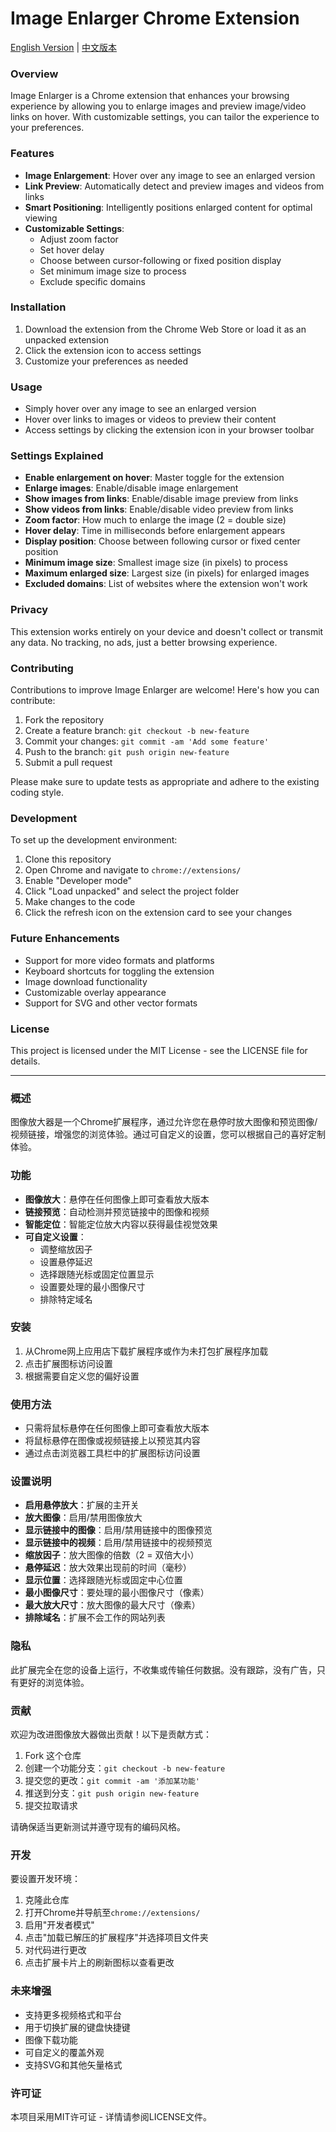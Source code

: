 # Image Enlarger Chrome Extension

[English Version](#overview) | [中文版本](#概述)

### Overview

Image Enlarger is a Chrome extension that enhances your browsing experience by allowing you to enlarge images and preview image/video links on hover. With customizable settings, you can tailor the experience to your preferences.

### Features

- **Image Enlargement**: Hover over any image to see an enlarged version
- **Link Preview**: Automatically detect and preview images and videos from links
- **Smart Positioning**: Intelligently positions enlarged content for optimal viewing
- **Customizable Settings**:
  - Adjust zoom factor
  - Set hover delay
  - Choose between cursor-following or fixed position display
  - Set minimum image size to process
  - Exclude specific domains

### Installation

1. Download the extension from the Chrome Web Store or load it as an unpacked extension
2. Click the extension icon to access settings
3. Customize your preferences as needed

### Usage

- Simply hover over any image to see an enlarged version
- Hover over links to images or videos to preview their content
- Access settings by clicking the extension icon in your browser toolbar

### Settings Explained

- **Enable enlargement on hover**: Master toggle for the extension
- **Enlarge images**: Enable/disable image enlargement
- **Show images from links**: Enable/disable image preview from links
- **Show videos from links**: Enable/disable video preview from links
- **Zoom factor**: How much to enlarge the image (2 = double size)
- **Hover delay**: Time in milliseconds before enlargement appears
- **Display position**: Choose between following cursor or fixed center position
- **Minimum image size**: Smallest image size (in pixels) to process
- **Maximum enlarged size**: Largest size (in pixels) for enlarged images
- **Excluded domains**: List of websites where the extension won't work

### Privacy

This extension works entirely on your device and doesn't collect or transmit any data. No tracking, no ads, just a better browsing experience.

### Contributing

Contributions to improve Image Enlarger are welcome! Here's how you can contribute:

1. Fork the repository
2. Create a feature branch: `git checkout -b new-feature`
3. Commit your changes: `git commit -am 'Add some feature'`
4. Push to the branch: `git push origin new-feature`
5. Submit a pull request

Please make sure to update tests as appropriate and adhere to the existing coding style.

### Development

To set up the development environment:

1. Clone this repository
2. Open Chrome and navigate to `chrome://extensions/`
3. Enable "Developer mode"
4. Click "Load unpacked" and select the project folder
5. Make changes to the code
6. Click the refresh icon on the extension card to see your changes

### Future Enhancements

- Support for more video formats and platforms
- Keyboard shortcuts for toggling the extension
- Image download functionality
- Customizable overlay appearance
- Support for SVG and other vector formats

### License

This project is licensed under the MIT License - see the LICENSE file for details.

---

### 概述

图像放大器是一个Chrome扩展程序，通过允许您在悬停时放大图像和预览图像/视频链接，增强您的浏览体验。通过可自定义的设置，您可以根据自己的喜好定制体验。

### 功能

- **图像放大**：悬停在任何图像上即可查看放大版本
- **链接预览**：自动检测并预览链接中的图像和视频
- **智能定位**：智能定位放大内容以获得最佳视觉效果
- **可自定义设置**：
  - 调整缩放因子
  - 设置悬停延迟
  - 选择跟随光标或固定位置显示
  - 设置要处理的最小图像尺寸
  - 排除特定域名

### 安装

1. 从Chrome网上应用店下载扩展程序或作为未打包扩展程序加载
2. 点击扩展图标访问设置
3. 根据需要自定义您的偏好设置

### 使用方法

- 只需将鼠标悬停在任何图像上即可查看放大版本
- 将鼠标悬停在图像或视频链接上以预览其内容
- 通过点击浏览器工具栏中的扩展图标访问设置

### 设置说明

- **启用悬停放大**：扩展的主开关
- **放大图像**：启用/禁用图像放大
- **显示链接中的图像**：启用/禁用链接中的图像预览
- **显示链接中的视频**：启用/禁用链接中的视频预览
- **缩放因子**：放大图像的倍数（2 = 双倍大小）
- **悬停延迟**：放大效果出现前的时间（毫秒）
- **显示位置**：选择跟随光标或固定中心位置
- **最小图像尺寸**：要处理的最小图像尺寸（像素）
- **最大放大尺寸**：放大图像的最大尺寸（像素）
- **排除域名**：扩展不会工作的网站列表

### 隐私

此扩展完全在您的设备上运行，不收集或传输任何数据。没有跟踪，没有广告，只有更好的浏览体验。

### 贡献

欢迎为改进图像放大器做出贡献！以下是贡献方式：

1. Fork 这个仓库
2. 创建一个功能分支：`git checkout -b new-feature`
3. 提交您的更改：`git commit -am '添加某功能'`
4. 推送到分支：`git push origin new-feature`
5. 提交拉取请求

请确保适当更新测试并遵守现有的编码风格。

### 开发

要设置开发环境：

1. 克隆此仓库
2. 打开Chrome并导航至`chrome://extensions/`
3. 启用"开发者模式"
4. 点击"加载已解压的扩展程序"并选择项目文件夹
5. 对代码进行更改
6. 点击扩展卡片上的刷新图标以查看更改

### 未来增强

- 支持更多视频格式和平台
- 用于切换扩展的键盘快捷键
- 图像下载功能
- 可自定义的覆盖外观
- 支持SVG和其他矢量格式

### 许可证

本项目采用MIT许可证 - 详情请参阅LICENSE文件。
